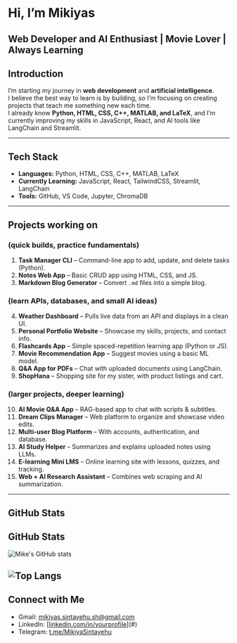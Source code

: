 # Hi, I’m Mikiyas 

 Web Developer and AI Enthusiast | Movie Lover | Always Learning  
---

## Introduction  
I’m starting my journey in **web development** and **artificial intelligence**.  
I believe the best way to learn is by building, so I’m focusing on creating projects that teach me something new each time.  
I already know **Python, HTML, CSS, C++, MATLAB, and LaTeX**, and I’m currently improving my skills in JavaScript, React, and AI tools like LangChain and Streamlit.  

---

## Tech Stack  
- **Languages:** Python, HTML, CSS, C++, MATLAB, LaTeX  
- **Currently Learning:** JavaScript, React, TailwindCSS, Streamlit, LangChain  
- **Tools:** GitHub, VS Code, Jupyter, ChromaDB  

---

## Projects working on

### (quick builds, practice fundamentals)  
1. **Task Manager CLI** – Command-line app to add, update, and delete tasks (Python).  
2. **Notes Web App** – Basic CRUD app using HTML, CSS, and JS.  
3. **Markdown Blog Generator** – Convert `.md` files into a simple blog.  

### (learn APIs, databases, and small AI ideas)  
4. **Weather Dashboard** – Pulls live data from an API and displays in a clean UI.  
5. **Personal Portfolio Website** – Showcase my skills, projects, and contact info.  
6. **Flashcards App** – Simple spaced-repetition learning app (Python or JS).  
7. **Movie Recommendation App** – Suggest movies using a basic ML model.  
8. **Q&A App for PDFs** – Chat with uploaded documents using LangChain.  
9. **ShopHana** – Shopping site for my sister, with product listings and cart.  

### (larger projects, deeper learning)  
10. **AI Movie Q&A App** – RAG-based app to chat with scripts & subtitles.  
11. **Dream Clips Manager** – Web platform to organize and showcase video edits.  
12. **Multi-user Blog Platform** – With accounts, authentication, and database.  
13. **AI Study Helper** – Summarizes and explains uploaded notes using LLMs.  
14. **E-learning Mini LMS** – Online learning site with lessons, quizzes, and tracking.  
15. **Web + AI Research Assistant** – Combines web scraping and AI summarization.  

---

## GitHub Stats  
## GitHub Stats  
![Mike's GitHub stats](https://github-readme-stats.vercel.app/api?username=MikeCraftsStuff&show_icons=true&theme=tokyonight&cache_seconds=1800)  

![Top Langs](https://github-readme-stats.vercel.app/api/top-langs/?username=MikeCraftsStuff&layout=compact&theme=tokyonight&cache_seconds=1800)
---

## Connect with Me  
- Gmail: mikiyas.sintayehu.sh@gmail.com  
- LinkedIn: [[linkedin.com/in/yourprofile](https://www.linkedin.com/in/mikiyas-sintayehu?utm_source=share&utm_campaign=share_via&utm_content=profile&utm_medium=android_app)](#)  
- Telegram: [t.me/MikiyaSintayehu](#)

